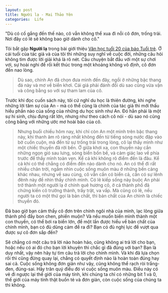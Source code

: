 ```yaml
---
layout: post
title: Người lạ - Mai Thảo Yên
categories:  Life
---
```


"Dù có cố gắng đến thế nào, cô vẫn không thể xua đi nỗi cô đơn, trống trải. Nơi đây có lẽ sẽ không bao giờ dành cho cô."
<!--more-->

Tôi bắt gặp **Người lạ** trong bài giới thiệu [Văn học tuổi 20 của báo Tuổi trẻ](https://tuoitre.vn/van-hoc-tuoi-20-lan-thu-6-nguoi-tre-tren-duong-toi-di-tim-toi-20181224093228485.htm).
Ở cái tuổi của tác giả và của tôi thì những suy nghĩ về cuộc đời, những câu hỏi không tìm được lời giải khá là rõ nét. Câu chuyện bắt đầu với một sự chơi vơi, sự hoài nghi để rồi kết thúc trong một khoảng không vô định, cô đơn đến nao lòng.
> Dù sao, chính An đã chọn đưa mình đến đây, ngồi ở những bậc thang đá này và mơ về biển khơi. Cái giá phải đánh đổi dù sao cũng vừa vặn và công bằng so với sự tham lam của cô.


Trước khi đọc cuốn sách này, tôi cứ nghĩ du học là thiên đường, khi nghe những lời tâm sự của An - mà có thể cũng là chính của tác giả thì mới thấu hiểu phần nào của sống của những du học sinh như An. Đó hẳn phải là một sự hi sinh, chịu đựng rất lớn, nhưng như theo cách cô nói - dù sao nó cũng công bằng với những ước mơ hoài bão của cô.

> Nhưng buổi chiều hôm nay, khi chỉ còn An một mình trên bậc thang này, khi thanh âm rõ ràng nhất không đến từ tiếng sóng nước đập vào bờ cuồn cuộn, mà đến từ sự trống trải trong lòng, cô lại thấy mình như một chiếc thuyền đã rời bến. Ở giữa khơi xa, con thuyền này cần những ngọn gió sau lưng, sóng biển bốn bề, và cảm giác lao về phía trước để thấy mình toàn vẹn. Kể cả khi không rõ điểm đến là đâu. Kể cả khi có thể chẳng có điểm đến nào dành cho nó. An có thể đi rất nhiều chân trời, ngắm nhìn cuộc sống muôn màu ở những bến cảng khác nhau, nhưng về sau cùng, cô vẫn cần có biển cả, cần có sự lênh đênh này để nhìn thấy chính mình. Có lẽ kiếp sống này buộc An phải trở thành một người lạ ở chính quê hương cô, ở cả thành phố đã chứng kiến cô trưởng thành, trầy trật, va vấp. Mà cũng có lẽ, nếu người ta có một thứ gọi là bản chất, thì bản chất của An chình là chiếc thuyền đó.

Đã bao giờ bạn cảm thấy cô đơn trên chính ngôi nhà của mình, lạc lõng giữa thành phố đầy bon chen, phiền muộn? Và nếu muốn biến mình thành một con thuyền, có thể bơi ra biển lớn, để một lần được hiểu về bản chất của chính mình, bạn có đủ dũng cảm để ra đi? Bạn có đủ nghị lực để vượt qua được sự cô đơn sắp đến?


Sẽ chẳng có một câu trả lời nào hoàn hảo, cũng không ai trả lời cho bạn, hoặc nếu có ai đó cho bạn lời khuyên thì chắc gì đã đúng với bạn? Bạn là duy nhất, vậy nên hãy tự tìm câu trả lời cho chính mình. Và khi đã lựa chọn rồi thì cũng đừng quay lại, chẳng có quyết định nào là hoàn toàn đúng hay sai cả. Cuộc sống không đơn giản như vậy, cũng không thể rạch ròi trắng-đen, đúng-sai. Hãy trân quý điều đó vì cuộc sống muôn màu. Điều này có vẻ đi ngược lại thế giới của máy tính, khi chúng ta chỉ có những bit 1 và 0, thế giới của máy tính thật buồn tẻ và đơn giản, còn cuộc sống của chúng ta thì không.